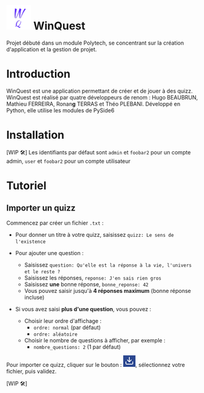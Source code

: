 # ![Alt text](resources/images/favicon_32x32.png?raw=true "Title") WinQuest
Projet débuté dans un module Polytech, se concentrant sur la création d'application et la gestion de projet. 

# Introduction
WinQuest est une application permettant de créer et de jouer à des quizz.
WinQuest est réalisé par quatre développeurs de renom : Hugo BEAUBRUN, Mathieu FERREIRA, Ronan**g** TERRAS et Théo PLEBANI.
Développé en Python, elle utilise les modules de PySide6

# Installation
[WIP 🛠️]
Les identifiants par défaut sont `admin` et `foobar2` pour un compte admin, `user` et `foobar2` pour un compte utilisateur 

# Tutoriel
## Importer un quizz
Commencez par créer un fichier `.txt` : 
- Pour donner un titre à votre quizz, saisissez `quizz: Le sens de l'existence`

- Pour ajouter une question : 
  - Saisissez `question: Qu'elle est la réponse à la vie, l'univers et le reste ?`
  - Saisissez les réponses, `reponse: J'en sais rien gros`
  - Saisissez **une** bonne réponse, `bonne_reponse: 42`
  - Vous pouvez saisir jusqu'à **4 réponses maximum** (bonne réponse incluse)
  
- Si vous avez saisi **plus d'une question**, vous pouvez :
  - Choisir leur ordre d'affichage : 
    - `ordre: normal` (par défaut)
    - `ordre: aléatoire`
  - Choisir le nombre de questions à afficher, par exemple : 
    - `nombre_questions: 2` (1 par défaut)

Pour importer ce quizz, cliquer sur le bouton : ![Alt text](resources/images_tuto/import_button.png?raw=true "Bouton import"), 
sélectionnez votre fichier, puis validez.

[WIP 🛠️]